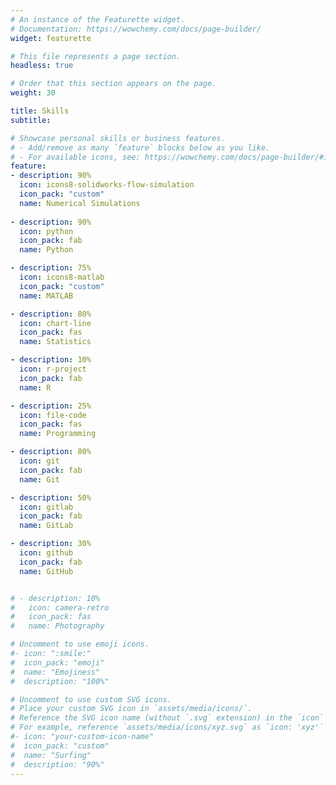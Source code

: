 ```yaml
---
# An instance of the Featurette widget.
# Documentation: https://wowchemy.com/docs/page-builder/
widget: featurette

# This file represents a page section.
headless: true

# Order that this section appears on the page.
weight: 30

title: Skills
subtitle:

# Showcase personal skills or business features.
# - Add/remove as many `feature` blocks below as you like.
# - For available icons, see: https://wowchemy.com/docs/page-builder/#icons
feature:
- description: 90%
  icon: icons8-solidworks-flow-simulation
  icon_pack: "custom"
  name: Numerical Simulations
  
- description: 90%
  icon: python
  icon_pack: fab
  name: Python

- description: 75%
  icon: icons8-matlab
  icon_pack: "custom"
  name: MATLAB

- description: 80%
  icon: chart-line
  icon_pack: fas
  name: Statistics

- description: 10%
  icon: r-project
  icon_pack: fab
  name: R

- description: 25%
  icon: file-code
  icon_pack: fas 
  name: Programming

- description: 80%
  icon: git
  icon_pack: fab
  name: Git

- description: 50%
  icon: gitlab
  icon_pack: fab
  name: GitLab

- description: 30%
  icon: github
  icon_pack: fab
  name: GitHub


# - description: 10%
#   icon: camera-retro
#   icon_pack: fas
#   name: Photography

# Uncomment to use emoji icons.
#- icon: ":smile:"
#  icon_pack: "emoji"
#  name: "Emojiness"
#  description: "100%"  

# Uncomment to use custom SVG icons.
# Place your custom SVG icon in `assets/media/icons/`.
# Reference the SVG icon name (without `.svg` extension) in the `icon` field.
# For example, reference `assets/media/icons/xyz.svg` as `icon: 'xyz'`
#- icon: "your-custom-icon-name"
#  icon_pack: "custom"
#  name: "Surfing"
#  description: "90%"
---
```

